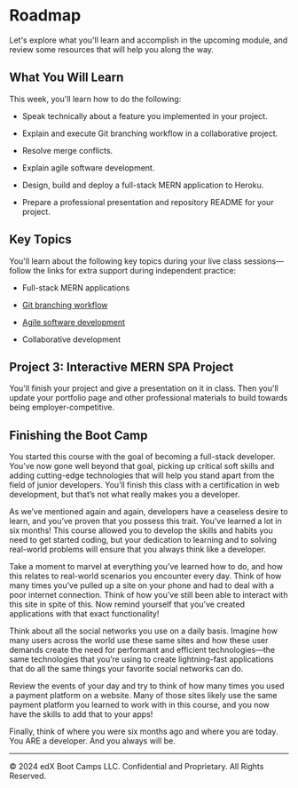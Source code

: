 # Roadmap
Let's explore what you'll learn and accomplish in the upcoming module, and review some resources that will help you along the way.

## What You Will Learn
This week, you'll learn how to do the following:

* Speak technically about a feature you implemented in your project.

* Explain and execute Git branching workflow in a collaborative project.

* Resolve merge conflicts.

* Explain agile software development.

* Design, build and deploy a full-stack MERN application to Heroku.

* Prepare a professional presentation and repository README for your project.

## Key Topics
You'll learn about the following key topics during your live class sessions—follow the links for extra support during independent practice:

* Full-stack MERN applications

* [Git branching workflow](https://git-scm.com/book/en/v2/Git-Branching-Branching-Workflows)

* [Agile software development](https://en.wikipedia.org/wiki/Agile_software_development)

* Collaborative development

## Project 3: Interactive MERN SPA Project
You'll finish your project and give a presentation on it in class. Then you'll update your portfolio page and other professional materials to build towards being employer-competitive.

## Finishing the Boot Camp
You started this course with the goal of becoming a full-stack developer. You’ve now gone well beyond that goal, picking up critical soft skills and adding cutting-edge technologies that will help you stand apart from the field of junior developers. You’ll finish this class with a certification in web development, but that’s not what really makes you a developer.

As we’ve mentioned again and again, developers have a ceaseless desire to learn, and you’ve proven that you possess this trait. You’ve learned a lot in six months! This course allowed you to develop the skills and habits you need to get started coding, but your dedication to learning and to solving real-world problems will ensure that you always think like a developer.

Take a moment to marvel at everything you’ve learned how to do, and how this relates to real-world scenarios you encounter every day. Think of how many times you’ve pulled up a site on your phone and had to deal with a poor internet connection. Think of how you’ve still been able to interact with this site in spite of this. Now remind yourself that you’ve created applications with that exact functionality!

Think about all the social networks you use on a daily basis. Imagine how many users across the world use these same sites and how these user demands create the need for performant and efficient technologies—the same technologies that you’re using to create lightning-fast applications that do all the same things your favorite social networks can do.

Review the events of your day and try to think of how many times you used a payment platform on a website. Many of those sites likely use the same payment platform you learned to work with in this course, and you now have the skills to add that to your apps!

Finally, think of where you were six months ago and where you are today. You ARE a developer. And you always will be.

---
© 2024 edX Boot Camps LLC. Confidential and Proprietary. All Rights Reserved.